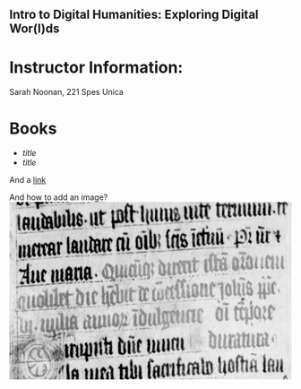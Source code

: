 ## Intro to Digital Humanities: Exploring Digital Wor(l)ds

# Instructor Information: 
Sarah Noonan, 221 Spes Unica

# Books
- *title*
- *title*

And a [link](https://dhsouthbend.org) 

And how to add an image? ![a test image](https://github.com/sarahloleet/Syllabi/blob/master/images/Textualis%20example.jpg)
